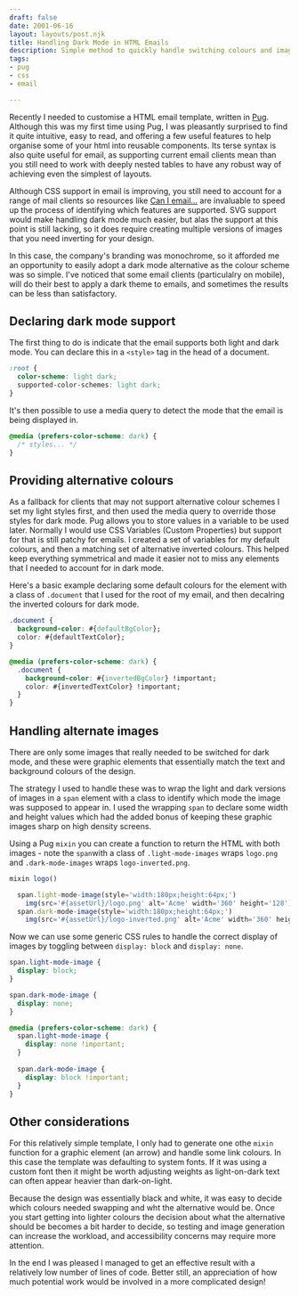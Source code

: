 ```yaml
---
draft: false
date: 2001-06-16
layout: layouts/post.njk
title: Handling Dark Mode in HTML Emails
description: Simple method to quickly handle switching colours and image in emails
tags:
- pug
- css
- email

---
```

Recently I needed to customise a HTML email template, written in [Pug](https://pugjs.org/). Although this was my first time using Pug, I was pleasantly surprised to find it quite intuitive, easy to read, and offering a few useful features to help organise some of your html into reusable components. Its terse syntax is also quite useful for email, as supporting current email clients mean than you still need to work with deeply nested tables to have any robust way of achieving even the simplest of layouts.

Although CSS support in email is improving, you still need to account for a range of mail clients so resources like [Can I email...](https://www.caniemail.com/) are invaluable to speed up the process of identifying which features are supported. SVG support would make handling dark mode much easier, but alas the support at this point is still lacking, so it does require creating multiple versions of images that you need inverting for your design.

In this case, the company's branding was monochrome, so it afforded me an opportunity to easily adopt a dark mode alternative as the colour scheme was so simple. I've noticed that some email clients (particulalry on mobile), will do their best to apply a dark theme to emails, and sometimes the results can be less than satisfactory.

## Declaring dark mode support

The first thing to do is indicate that the email supports both light and dark mode. You can declare this in a `<style>` tag in the head of a document.


```css
:root {
  color-scheme: light dark;
  supported-color-schemes: light dark;
}
```

It's then possible to use a media query to detect the mode that the email is being displayed in.

```css
@media (prefers-color-scheme: dark) {
  /* styles... */
}
```

## Providing alternative colours

As a fallback for clients that may not support alternative colour schemes I set my light styles first, and then used the media query to override those styles for dark mode. Pug allows you to store values in a variable to be used later. Normally I would use CSS Variables (Custom Properties) but support for that is still patchy for emails. I created a set of variables for my default colours, and then a matching set of alternative inverted colours. This helped keep everything symmetrical and made it easier not to miss any elements that I needed to account for in dark mode.

Here's a basic example declaring some default colours for the element with a class of `.document` that I used for the root of my email, and then decalring the inverted colours for dark mode.

```css
.document {
  background-color: #{defaultBgColor};
  color: #{defaultTextColor};
}

@media (prefers-color-scheme: dark) {
  .document {
    background-color: #{invertedBgColor} !important;
    color: #{invertedTextColor} !important;
  }
}
```

## Handling alternate images

There are only some images that really needed to be switched for dark mode, and these were graphic elements that essentially match the text and background colours of the design. 

The strategy I used to handle these was to wrap the light and dark versions of images in a `span` element with a class to identify which mode the image was supposed to appear in. I used the wrapping `span` to declare some width and height values which had the added bonus of keeping these graphic images sharp on high density screens.

Using a Pug `mixin` you can create a function to return the HTML with both images - note the `span`with a class of `.light-mode-images` wraps `logo.png` and `.dark-mode-images` wraps `logo-inverted.png`. 


```js
mixin logo()

  span.light-mode-image(style='width:180px;height:64px;')
    img(src='#{assetUrl}/logo.png' alt='Acme' width='360' height='128')
  span.dark-mode-image(style='width:180px;height:64px;')
    img(src='#{assetUrl}/logo-inverted.png' alt='Acme' width='360' height='128')   
```

Now we can use some generic CSS rules to handle the correct display of images by toggling between `display: block` and `display: none`.

```css
span.light-mode-image {
  display: block;
}

span.dark-mode-image {
  display: none;
}

@media (prefers-color-scheme: dark) {
  span.light-mode-image {
    display: none !important;
  }
  
  span.dark-mode-image {
    display: block !important;
  }
}
```

## Other considerations

For this relatively simple template, I only had to generate one othe `mixin` function for a graphic element (an arrow) and handle some link colours. In this case the template was defaulting to system fonts. If it was using a custom font then it might be worth adjusting weights as light-on-dark text can often appear heavier than dark-on-light. 

Because the design was essentially black and white, it was easy to decide which colours needed swapping and wht the alternative would be. Once you start getting into lighter colours the decision about what the alternative should be becomes a bit harder to decide, so testing and image generation can increase the workload, and accessibility concerns may require more attention.

In the end I was pleased I managed to get an effective result with a relatively low number of lines of code. Better still, an appreciation of how much potential work would be involved in a more complicated design!